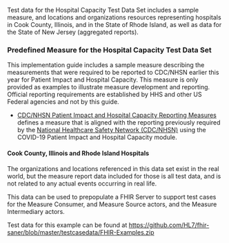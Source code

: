 Test data for the Hospital Capacity Test Data Set includes a sample measure, and locations and organizations
resources representing hospitals in Cook County, Illinois, and in the State of Rhode Island, as well as data for the
State of New Jersey (aggregated reports).

### Predefined Measure for the Hospital Capacity Test Data Set
This implementation guide includes a sample measure describing the measurements
that were required to be reported to CDC/NHSN earlier this year for Patient Impact and Hospital Capacity.
This measure is only provided as examples to illustrate measure development and reporting.  Official reporting
requirements are established by HHS and other US Federal agencies and not by this guide.

* [CDC/NHSN Patient Impact and Hospital Capacity Reporting Measures](Measure-CDCPatientImpactAndHospitalCapacity.html)
  defines a measure that is aligned with the reporting previously required by the
  [National Healthcare Safety Network (CDC/NHSN)](https://www.cdc.gov/nhsn/index.html) using the COVID-19 Patient
  Impact and Hospital Capacity module.


#### Cook County, Illinois and Rhode Island Hospitals
The organizations and locations referenced in this data set exist in the real world, but the measure report data included for
those is all test data, and is not related to any actual events occurring in real life.

This data can be used to prepopulate a FHIR Server to support test cases for the Measure Consumer, and
Measure Source actors, and the Measure Intermediary actors.

Test data for this example can be found at https://github.com/HL7/fhir-saner/blob/master/testcasedata/FHIR-Examples.zip
